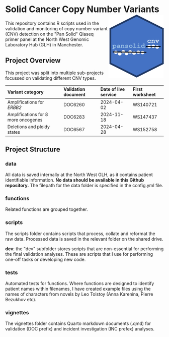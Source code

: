 # Solid Cancer Copy Number Variants <img src="pansolid_cnv_logo.png" align="right" height="200"/>

This repository contains R scripts used in the validation and monitoring of copy number variant (CNV) detection on the "Pan Solid" Qiaseq primer panel at the North West Genomic Laboratory Hub (GLH) in Manchester.

## Project Overview

This project was split into multiple sub-projects focussed on validating different CNV types.

| Variant category                     | Validation document | Date of live service | First worksheet |
|:-------------------------------------|:--------------------|:---------------------|:----------------|
| Amplifications for *ERBB2*           | DOC6260             | 2024-04-02           | WS140721        |
| Amplifications for 8 more oncogenes  | DOC6283             | 2024-11-18           | WS147437        |
| Deletions and ploidy states          | DOC6567             | 2024-04-28           | WS152758        |

## Project Structure

### data

All data is saved internally at the North West GLH, as it contains patient identifiable information. **No data should be available in this Github repository.** The filepath for the data folder is specified in the config.yml file.

### functions

Related functions are grouped together.

### scripts

The scripts folder contains scripts that process, collate and reformat the raw data. Processed data is saved in the relevant folder on the shared drive.

**dev**: the "dev" subfolder stores scripts that are non-essential for performing the final validation analyses. These are scripts that I use for performing one-off tasks or developing new code.

### tests

Automated tests for functions. Where functions are designed to identify patient names within filenames, I have created example files using the names of characters from novels by Leo Tolstoy (Anna Karenina, Pierre Bezukhov etc).

### vignettes

The vignettes folder contains Quarto markdown documents (.qmd) for validation (DOC prefix) and incident investigation (INC prefex) analyses.




